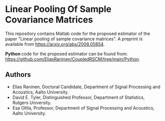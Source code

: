 # Linear Pooling Of Sample Covariance Matrices

This repository contains Matlab code for the proposed estimator of the paper "Linear pooling of sample covariance matrices". A preprint is available from https://arxiv.org/abs/2008.05854.

<strong> Python </strong> code for the proposed estimator can be found from:
https://github.com/EliasRaninen/CoupledRSCM/tree/main/Python.

## Authors
- Elias Raninen, Doctoral Candidate, Department of Signal Processing and Acoustics, Aalto University.
- David E. Tyler, Distinguished Professor, Department of Statistics, Rutgers University.
- Esa Ollila, Professor, Department of Signal Processing and Acoustics, Aalto University.
